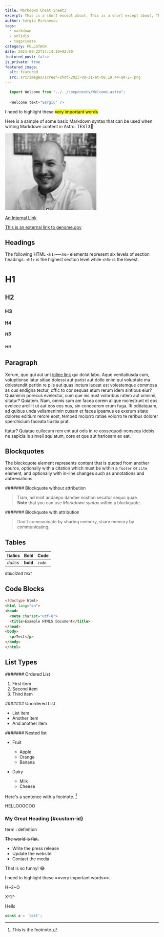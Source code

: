 ```yaml
---
title: Markdown Cheat Sheet3
excerpt: This is a short except about, This is a short except about, This is except dfdf
author: Sergiu Mironescu
tags:
  - markdown
  - solidjs
  - tagprivate
category: FULLSTACK
date: 2023-09-22T17:14:10+02:00
featured_post: false
is_private: true
featured_image:
  alt: featured
  src: src/images/screen-shot-2023-08-31-at-08.19.44-am-2-.png
---
```

```javascript
  import Welcome from "../../components/Welcome.astro";

  <Welcome text="Sergiu" />
```

I need to highlight these <mark>very important words</mark>

Here is a sample of some basic Markdown syntax that can be used when writing Markdown content in Astro. TEST3🥰

![alt text](/src/images/hero-img.png "alt title")

[An Internal Link](/about)

[This is an external link to genome.gov](https://www.genome.gov/)

## Headings

  The following HTML `<h1>`—`<h6>` elements represent six levels of section headings. `<h1>` is the highest section level while `<h6>` is the lowest.

# H1

## H2

### H3

#### H4

##### H5

###### H6

## Paragraph

  Xerum, quo qui aut unt [inline link](https://www.genome.gov/) qui dolut labo. Aque venitatiusda cum, voluptionse latur sitiae dolessi aut parist aut dollo enim qui voluptate ma dolestendit peritin re plis aut quas inctum laceat est volestemque commosa as cus endigna tectur, offic to cor sequas etum rerum idem sintibus eiur? Quianimin porecus evelectur, cum que nis nust voloribus ratem aut omnimi, sitatur? Quiatem. Nam, omnis sum am facea corem alique molestrunt et eos evelece arcillit ut aut eos eos nus, sin conecerem erum fuga. Ri oditatquam, ad quibus unda veliamenimin cusam et facea ipsamus es exerum sitate dolores editium rerore eost, temped molorro ratiae volorro te reribus dolorer sperchicium faceata tiustia prat.

  Itatur? Quiatae cullecum rem ent aut odis in re eossequodi nonsequ idebis ne sapicia is sinveli squiatum, core et que aut hariosam ex eat.

## Blockquotes

  The blockquote element represents content that is quoted from another source, optionally with a citation which must be within a `footer` or `cite` element, and optionally with in-line changes such as annotations and abbreviations.

\####### Blockquote without attribution

> Tiam, ad mint andaepu dandae nostion secatur sequo quae.\
> **Note** that you can use *Markdown syntax* within a blockquote.

\####### Blockquote with attribution

> Don't communicate by sharing memory, share memory by communicating.

## Tables

| Italics   | Bold     | Code   |
| --------- | -------- | ------ |
| *italics* | **bold** | `code` |

  *italicized text*

## Code Blocks

```html
<!doctype html>
<html lang="en">
<head>
  <meta charset="utf-8">
  <title>Example HTML5 Document</title>
</head>
<body>
  <p>Test</p>
</body>
</html>
```

## List Types

\####### Ordered List

1. First item
2. Second item
3. Third item

\####### Unordered List

* List item
* Another item
* And another item

\####### Nested list

* Fruit

  * Apple
  * Orange
  * Banana
* Dairy

  * Milk
  * Cheese

Here's a sentence with a footnote. [^1]

HELLOOOOOO

[^1]: This is the footnote.

### My Great Heading {#custom-id}

term
: definition

~~The world is flat.~~

* Write the press release
* Update the website
* Contact the media

That is so funny! :joy:

I need to highlight these ==very important words==.

H\~2\~O

X^2^

Hello

```javascript
const a = 'test';
```
